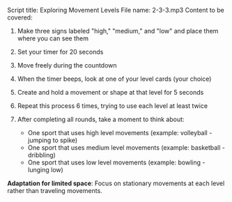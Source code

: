 Script title: Exploring Movement Levels
File name: 2-3-3.mp3
Content to be covered:
1. Make three signs labeled "high," "medium," and "low" and place them where you can see them
2. Set your timer for 20 seconds
3. Move freely during the countdown
4. When the timer beeps, look at one of your level cards (your choice)
5. Create and hold a movement or shape at that level for 5 seconds
6. Repeat this process 6 times, trying to use each level at least twice
7. After completing all rounds, take a moment to think about:

   - One sport that uses high level movements (example: volleyball - jumping to spike)
   - One sport that uses medium level movements (example: basketball - dribbling)
   - One sport that uses low level movements (example: bowling - lunging low)

**Adaptation for limited space**: Focus on stationary movements at each level rather than traveling movements.